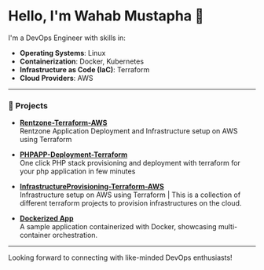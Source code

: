 # Hello, I'm Wahab Mustapha 👋

I'm a DevOps Engineer with skills in:

- **Operating Systems**: Linux
- **Containerization**: Docker, Kubernetes
- **Infrastructure as Code (IaC)**: Terraform
- **Cloud Providers**: AWS

---

### 🚀 Projects

- **[Rentzone-Terraform-AWS](https://github.com/wabsence/eligant__rentzone_terraform_ecs_project.git)**  
  Rentzone Application Deployment and Infrastructure setup on AWS using Terraform

- **[PHPAPP-Deployment-Terraform](https://github.com/wabsence/terraform-php-stack.git)**  
 One click PHP stack provisioning and deployment with terraform for your php application in few minutes

- **[InfrastructureProvisioning-Terraform-AWS](https://github.com/wabsence/TerraformProject.git)**  
  Infrastructure setup on AWS using Terraform | This is a collection of different terraform projects to provision infrastructures on the cloud.

- **[Dockerized App](https://github.com/wabsence/Dockerized-App)**  
  A sample application containerized with Docker, showcasing multi-container orchestration.

---

Looking forward to connecting with like-minded DevOps enthusiasts!
